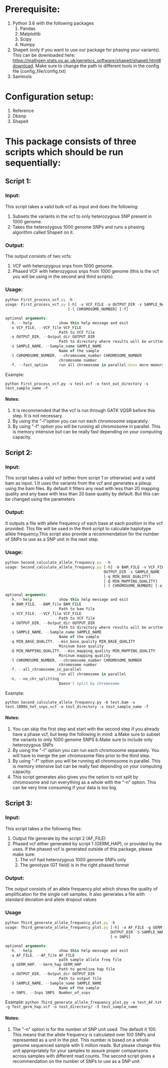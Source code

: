 # **Prerequisite:**
1. Python 3.6 with the following packages
	1. Pandas
	1. Matplotlib
	1. Scipy
	1. Numpy
1. Shapeit (only if you want to use our package for phasing your variants). This can be downloaded here: https://mathgen.stats.ox.ac.uk/genetics_software/shapeit/shapeit.html#download. Make sure to change the path to different tools in the config file (config_file/config.txt)
1. Samtools
# **Configuration setup:** 
1. Reference
1. Dbsnp
1. Shapeit

# **This package consists of three scripts which should be run sequentially:**

## **Script 1:**
### Input:
This script takes a valid bulk vcf as input and does the following:
1. Subsets the variants in the vcf to only heterozygous SNP present in 1000 genome.
1. Takes the heterozygous 1000 genome SNPs and runs a phasing algorithm called Shapeit on it.

### Output:
The output consists of two vcfs:
1. VCF with heterozygous snps from 1000 genome.
1. Phased VCF with heterozygous snps from 1000 genome (this is the vcf you will be using in the second and third scripts).
### Usage:
```javascript
python First_process_vcf.py -h
usage: First_process_vcf.py [-h] -v VCF_FILE -o OUTPUT_DIR -s SAMPLE_NAME
                            [-l CHROMOSOME_NUMBER] [-f]

optional arguments:
  -h, --help            show this help message and exit
  -v VCF_FILE, --VCF_file VCF_FILE
                        Path to VCF file
  -o OUTPUT_DIR, --Output_dir OUTPUT_DIR
                        Path to directory where results will be written
  -s SAMPLE_NAME, --Sample_name SAMPLE_NAME
                        Name of the sample
  -l CHROMOSOME_NUMBER, --chromosome_number CHROMOSOME_NUMBER
                        chromosome number
  -f, --fast_option     run all chromosome in parallel.Uses more memory
```
Example:

```python First_process_vcf.py -v test.vcf -o test_out_directory -s test_sample_name -f```

#### Notes:
1. It is recommended that the vcf is run through GATK VQSR before this step. It is not necessary.
1. By using the "-l"option you can run each chromosome separately.
1. By using "-f" option you will be running all chromosome in parallel. This is memory intensive but can be really fast depending on your computing capacity.

## **Script 2:**
### Input: 
This script takes a valid vcf (either from script 1 or otherwise) and a valid bam as input.
1.It uses the variants from the vcf and generates a pileup using the bam files. By default it filters any read with less than 20 mapping quality and any base with less than 20 base quality by default. But this can be changed using the parameters

### Output: 
It outputs a file with allele frequency of each base at each position in the vcf provided. This file will be used in the third script to calculate haplotype allele frequency.This script also provide a recommendation for the number of SNPs to use as a SNP unit in the next step. 
### Usage:
```javascript
python Second_calculate_allele_frequency.py  -h
usage: Second_calculate_allele_frequency.py [-h] -b BAM_FILE -v VCF_FILE -o
                                            OUTPUT_DIR -s SAMPLE_NAME
                                            [-q MIN_BASE_QUALITY]
                                            [-Q MIN_MAPPING_QUALITY]
                                            [-l CHROMOSOME_NUMBER] [-a] [-n]

optional arguments:
  -h, --help            show this help message and exit
  -b BAM_FILE, --BAM_file BAM_FILE
                        Path to bam file
  -v VCF_FILE, --VCF_file VCF_FILE
                        Path to VCF file
  -o OUTPUT_DIR, --Output_dir OUTPUT_DIR
                        Path to directory where results will be written
  -s SAMPLE_NAME, --Sample_name SAMPLE_NAME
                        Name of the sample
  -q MIN_BASE_QUALITY, --min_base_quality MIN_BASE_QUALITY
                        Mininum base quality
  -Q MIN_MAPPING_QUALITY, --min_mapping_quality MIN_MAPPING_QUALITY
                        Mininum mapping quality
  -l CHROMOSOME_NUMBER, --chromosome_number CHROMOSOME_NUMBER
                        chromosome number
  -f, --all_chromosome_in_parallel
                        run all chromosome in parallel
  -n, --no_chr_splitting
                        Doesn't split by chromosome
```
Example:

```python Second_calculate_allele_frequency.py -b test.bam -v test.1000G_het_snps.vcf -o test_directory -s test_sample_name -f```

#### Notes:
1. You can skip the first step and start with the second step if you already have a phase vcf, but keep the following in mind:
	a.Make sure to subset the variants to only 1000 genome SNPS
	b.Make sure to include only heterozygous SNPs
1. By using the "-l"  option you can run each chromosome separately. You will have to merge the per chromosome files prior to the third step.
1. By using "-f" option you will be running all chromosome in parallel. This is memory intensive but can be really fast depending on your computing capacity.
1. This script generates also gives you the option to not split by chromosome and run everything as a whole with the “-n” option. This can be very time consuming if your data is too big.

## **Script 3:**
### Input: 
This script takes a the following files:
1. Output file generate by the script 2 (AF_FILE)
1. Phased vcf either generated by script 1 (GERM_HAP), or provided by the uses. If the phased vcf is generated outside of this package, please make sure:
	1. The vcf had heterozygous 1000 genome SNPs only
	1. The genotype (GT field) is in the right phased format

### Output: 
The output consists of an allele frequency plot which shows the quality of amplification for the single cell samples. It also generates a file with standard deviation and allele dropout values
### Usage
```javascript
python Third_generate_allele_frequency_plot.py -h
usage: Third_generate_allele_frequency_plot.py [-h] -a AF_FILE -g GERM_HAP -o
                                               OUTPUT_DIR -S SAMPLE_NAME
                                               [-n SNPS]

optional arguments:
  -h, --help            show this help message and exit
  -a AF_FILE, --AF_file AF_FILE
                        path sample allele freq file
  -g GERM_HAP, --Germ_hap GERM_HAP
                        Path to germline hap file
  -o OUTPUT_DIR, --Output_dir OUTPUT_DIR
                        Path to output file
  -S SAMPLE_NAME, --Sample_name SAMPLE_NAME
                        Name of the sample
  -n SNPS, --Snps SNPS  Number_of_snps
```
Example:
```python Third_generate_allele_frequency_plot.py -a test_AF.txt -g Test_germ_hap.vcf -o test_directory/ -S test_sample_name```

#### Notes:
1. The "-n" option is for the number of SNP unit used. The default it 100. This means that the allele frequency is calculated over 100 SNPs and represented as a unit in the plot. This number is based on a whole genome sequenced sample with 5 million reads. But please change this unit appropriately for your samples to assure proper comparisons across samples with different read counts. The second script gives a recommendation on the number of SNPs to use as a SNP unit.

